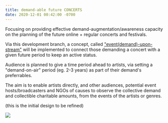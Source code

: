 ```yaml
---
title: demand-able future CONCERTS
date: 2020-12-01 00:42:00 -0700
---
```


Focusing on providing effective demand-augmentation/awareness capacity on the planning of the future online + regular concerts and festivals. 

Via this development branch, a concept, called ["event(demand)-upon-stream"](https://www.youtube.com/watch?v=sKhhBP57Tzc) will be implemented to connect those demanding a concert with a given future period to keep an active status.

Audience is planned to give a time period ahead to artists, via setting a "demand-on-air" period (eg. 2-3 years) as part of their demand's preferrables. 

The aim is to enable artists directly, and other audiences, potential event hosts/broadcasters and NGOs of causes to observe the collective demand and collectible charitable amounts, from the events of the artists or genres.

(this is the initial design to be refined)

![](https://i.imgur.com/DVeL70C.png)





